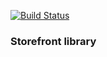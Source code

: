 [![Build Status](https://dev.azure.com/spacenation/spacenation/_apis/build/status/spacenation.storefront-apple?branchName=master)](https://dev.azure.com/spacenation/spacenation/_build/latest?definitionId=6&branchName=master)

### Storefront library
